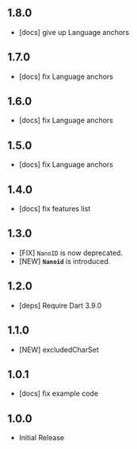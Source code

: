 ## 1.8.0

- [docs] give up Language anchors

## 1.7.0

- [docs] fix Language anchors

## 1.6.0

- [docs] fix Language anchors

## 1.5.0

- [docs] fix Language anchors

## 1.4.0

- [docs] fix features list

## 1.3.0

- [FIX] `NanoID` is now deprecated.
- [NEW] **`Nanoid`** is introduced.

## 1.2.0

- [deps] Require Dart 3.9.0

## 1.1.0

- [NEW] excludedCharSet

## 1.0.1

- [docs] fix example code

## 1.0.0

- Initial Release
